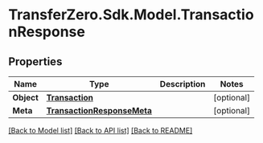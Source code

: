
# TransferZero.Sdk.Model.TransactionResponse

## Properties

Name | Type | Description | Notes
------------ | ------------- | ------------- | -------------
**Object** | [**Transaction**](Transaction.md) |  | [optional] 
**Meta** | [**TransactionResponseMeta**](TransactionResponseMeta.md) |  | [optional] 

[[Back to Model list]](../README.md#documentation-for-models)
[[Back to API list]](../README.md#documentation-for-api-endpoints)
[[Back to README]](../README.md)

